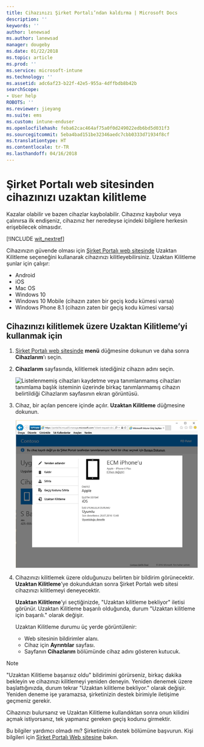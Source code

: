 ```yaml
---
title: Cihazınızı Şirket Portalı’ndan kaldırma | Microsoft Docs
description: ''
keywords: ''
author: lenewsad
ms.author: lanewsad
manager: dougeby
ms.date: 01/22/2018
ms.topic: article
ms.prod: ''
ms.service: microsoft-intune
ms.technology: ''
ms.assetid: adc6af23-b22f-42e5-955a-4dffbdb8b42b
searchScope:
- User help
ROBOTS: ''
ms.reviewer: jieyang
ms.suite: ems
ms.custom: intune-enduser
ms.openlocfilehash: feba62cac464af75a0f0d249022edb6bd5d031f3
ms.sourcegitcommit: 5eba4bad151be32346aedc7cbb0333d71934f8cf
ms.translationtype: HT
ms.contentlocale: tr-TR
ms.lasthandoff: 04/16/2018
---
```

# <a name="remotely-lock-your-device-from-the-company-portal-website"></a>Şirket Portalı web sitesinden cihazınızı uzaktan kilitleme

Kazalar olabilir ve bazen cihazlar kaybolabilir. Cihazınız kaybolur veya çalınırsa ilk endişeniz, cihazınız her neredeyse içindeki bilgilere herkesin erişebilecek olmasıdır.

[!INCLUDE [wit_nextref](includes/end-user-password-guidance.md)]

Cihazınızın güvende olması için [Şirket Portalı web sitesinde](https://portal.manage.microsoft.com#HelpDeskDialog) Uzaktan Kilitleme seçeneğini kullanarak cihazınızı kilitleyebilirsiniz. Uzaktan Kilitleme şunlar için çalışır:

* Android
* iOS
* Mac OS
* Windows 10
* Windows 10 Mobile (cihazın zaten bir geçiş kodu kümesi varsa)
* Windows Phone 8.1 (cihazın zaten bir geçiş kodu kümesi varsa)

## <a name="to-use-remote-lock-to-lock-your-device"></a>Cihazınızı kilitlemek üzere Uzaktan Kilitleme’yi kullanmak için

1. [Şirket Portalı web sitesinde](https://portal.manage.microsoft.com#HelpDeskDialog) __menü__ düğmesine dokunun ve daha sonra __Cihazlarım__’ı seçin.

2. __Cihazlarım__ sayfasında, kilitlemek istediğiniz cihazın adını seçin.

   ![Listelenmemiş cihazları kaydetme veya tanımlanmamış cihazları tanımlama başlık isteminin üzerinde birkaç tanımlanmamış cihazın belirtildiği Cihazlarım sayfasının ekran görüntüsü.](./media/macOS_enroll_002_tap_here_banner.png)

3. Cihaz, bir açılan pencere içinde açılır. **Uzaktan Kilitleme** düğmesine dokunun.

   ![Şirket Portalı web sitesinde seçilen bir cihaza yönelik Yeniden Adlandır, Kaldır, Cihazı Sıfırla, Geçiş Kodunu Sıfırla ve Uzaktan Kilitleme dahil tüm seçenekler. ](./media/iwp-screen-with-all-options.png)

4. Cihazınızı kilitlemek üzere olduğunuzu belirten bir bildirim görünecektir. **Uzaktan Kilitleme**’ye dokunduktan sonra Şirket Portalı web sitesi cihazınızı kilitlemeyi deneyecektir.

   **Uzaktan Kilitleme**’yi seçtiğinizde, "Uzaktan kilitleme bekliyor" iletisi görünür.  Uzaktan Kilitleme başarılı olduğunda, durum "Uzaktan kilitleme için başarılı." olarak değişir.

   Uzaktan Kilitleme durumu üç yerde görüntülenir:

   * Web sitesinin bildirimler alanı.
   * Cihaz için **Ayrıntılar** sayfası.
   * Sayfanın **Cihazlarım** bölümünde cihaz adını gösteren kutucuk.

> [!Note]
> "Uzaktan Kilitleme başarısız oldu" bildirimini görürseniz, birkaç dakika bekleyin ve cihazınızı kilitlemeyi yeniden deneyin. Yeniden denemek üzere başlattığınızda, durum tekrar "Uzaktan kilitleme bekliyor." olarak değişir. Yeniden deneme işe yaramazsa, şirketinizin destek birimiyle iletişime geçmeniz gerekir.

Cihazınızı bulursanız ve Uzaktan Kilitleme kullandıktan sonra onun kilidini açmak istiyorsanız, tek yapmanız gereken geçiş kodunu girmektir.

Bu bilgiler yardımcı olmadı mı? Şirketinizin destek bölümüne başvurun. Kişi bilgileri için [Şirket Portalı Web sitesine](https://portal.manage.microsoft.com#HelpDeskDialog) bakın.
